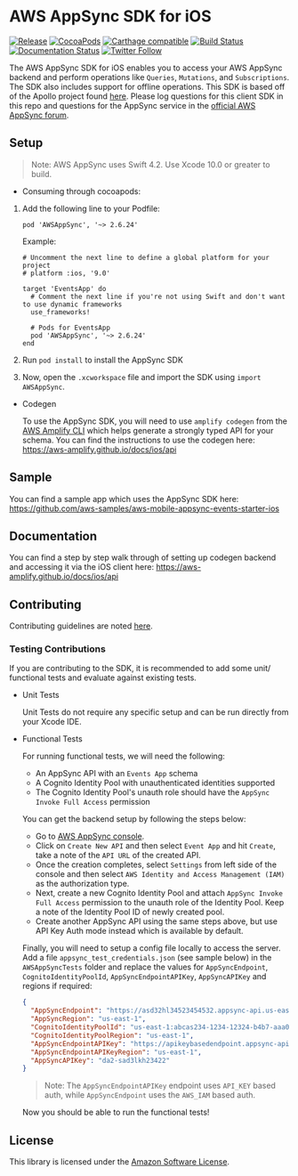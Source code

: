 AWS AppSync SDK for iOS
=======================

[![Release](https://img.shields.io/github/release/awslabs/aws-mobile-appsync-sdk-ios.svg)](https://github.com/awslabs/aws-mobile-appsync-sdk-ios/releases)
[![CocoaPods](https://img.shields.io/cocoapods/v/AWSAppSync.svg)](https://github.com/CocoaPods/CocoaPods)
[![Carthage compatible](https://img.shields.io/badge/Carthage-compatible-4BC51D.svg?style=flat)](https://github.com/Carthage/Carthage)
[![Build Status](https://travis-ci.org/awslabs/aws-mobile-appsync-sdk-ios.svg?branch=master)](https://travis-ci.org/awslabs/aws-mobile-appsync-sdk-ios)
[![Documentation Status](https://readthedocs.org/projects/ansicolortags/badge/?version=latest)](https://awslabs.github.io/aws-mobile-appsync-sdk-ios/)
[![Twitter Follow](https://img.shields.io/twitter/follow/AWSforMobile.svg?style=social&label=Follow)](https://twitter.com/AWSforMobile)

The AWS AppSync SDK for iOS enables you to access your AWS AppSync backend and perform operations like `Queries`, `Mutations`, and `Subscriptions`. The SDK also includes support for offline operations. This SDK is based off of the Apollo project found [here](https://github.com/apollographql/apollo-ios). Please log questions for this client SDK in this repo and questions for the AppSync service in the [official AWS AppSync forum](https://forums.aws.amazon.com/forum.jspa?forumID=280&start=0).

## Setup

> Note: AWS AppSync uses Swift 4.2. Use Xcode 10.0 or greater to build.

- Consuming through cocoapods:

1. Add the following line to your Podfile:

    ```
    pod 'AWSAppSync', '~> 2.6.24'
    ```

    Example:

    ```
    # Uncomment the next line to define a global platform for your project
    # platform :ios, '9.0'

    target 'EventsApp' do
      # Comment the next line if you're not using Swift and don't want to use dynamic frameworks
      use_frameworks!

      # Pods for EventsApp
      pod 'AWSAppSync', '~> 2.6.24'
    end
    ```

2. Run `pod install` to install the AppSync SDK

3. Now, open the `.xcworkspace` file and import the SDK using `import AWSAppSync`.

- Codegen

    To use the AppSync SDK, you will need to use `amplify codegen` from the [AWS Amplify CLI](https://aws-amplify.github.io/docs/cli/codegen?sdk=ios) which helps generate a strongly typed API for your schema. You can find the instructions to use the codegen here: https://aws-amplify.github.io/docs/ios/api


## Sample

You can find a sample app which uses the AppSync SDK here: https://github.com/aws-samples/aws-mobile-appsync-events-starter-ios 

## Documentation

You can find a step by step walk through of setting up codegen backend and accessing it via the iOS client here: https://aws-amplify.github.io/docs/ios/api

## Contributing

Contributing guidelines are noted [here](https://github.com/awslabs/aws-mobile-appsync-sdk-ios/blob/master/CONTRIBUTING.md).

### Testing Contributions

If you are contributing to the SDK, it is recommended to add some unit/ functional tests and evaluate against existing tests.

- Unit Tests

  Unit Tests do not require any specific setup and can be run directly from your Xcode IDE.

- Functional Tests

  For running functional tests, we will need the following:
  - An AppSync API with an `Events App` schema
  - A Cognito Identity Pool with unauthenticated identities supported
  - The Cognito Identity Pool's unauth role should have the `AppSync Invoke Full Access` permission

   You can get the backend setup by following the steps below:

  - Go to [AWS AppSync console](https://console.aws.amazon.com/appsync/home).
  - Click on `Create New API` and then select `Event App` and hit `Create`, take a note of the `API URL` of the created API.
  - Once the creation completes, select `Settings` from left side of the console and then select `AWS Identity and Access Management (IAM)` as the authorization type.
  - Next, create a new Cognito Identity Pool and attach `AppSync Invoke Full Access` permission to the unauth role of the Identity Pool. Keep a note of the Identity Pool ID of newly created pool.
  - Create another AppSync API using the same steps above, but use API Key Auth mode instead which is available by default.

  Finally, you will need to setup a config file locally to access the server. Add a file `appsync_test_credentials.json` (see sample below) in the `AWSAppSyncTests` folder and replace the values for `AppSyncEndpoint`,  `CognitoIdentityPoolId`, `AppSyncEndpointAPIKey`, `AppSyncAPIKey` and regions if required:
    ```json
    {
      "AppSyncEndpoint": "https://asd32hl34523454532.appsync-api.us-east-1.amazonaws.com/graphql",
      "AppSyncRegion": "us-east-1",
      "CognitoIdentityPoolId": "us-east-1:abcas234-1234-12324-b4b7-aaa0c0831234",
      "CognitoIdentityPoolRegion": "us-east-1",
      "AppSyncEndpointAPIKey": "https://apikeybasedendpoint.appsync-api.us-east-1.amazonaws.com/graphql",
      "AppSyncEndpointAPIKeyRegion": "us-east-1",
      "AppSyncAPIKey": "da2-sad3lkh23422"
    }
    ```

    > Note: The `AppSyncEndpointAPIKey` endpoint uses `API_KEY` based auth, while `AppSyncEndpoint` uses the `AWS_IAM` based auth.

  Now you should be able to run the functional tests!

## License

This library is licensed under the [Amazon Software License](https://aws.amazon.com/asl/).
